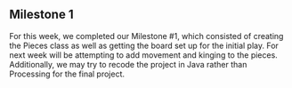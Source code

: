 ## Milestone 1

For this week, we completed our Milestone #1, which consisted of creating the Pieces class as well as getting the board set up for the initial play. For next week will be attempting to add movement and kinging to the pieces. Additionally, we may try to recode the project in Java rather than Processing for the final project.
